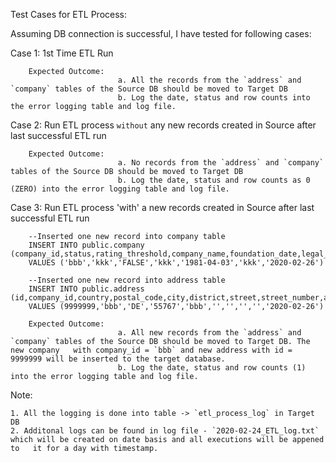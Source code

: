 Test Cases for ETL Process:

Assuming DB connection is successful, I have tested for following cases:


Case 1: 1st Time ETL Run

		Expected Outcome: 
							a. All the records from the `address` and `company` tables of the Source DB should be moved to Target DB
							b. Log the date, status and row counts into the error logging table and log file.

		
Case 2: Run ETL process `without` any new records created in Source after last successful ETL run

		Expected Outcome: 
							a. No records from the `address` and `company` tables of the Source DB should be moved to Target DB
							b. Log the date, status and row counts as 0 (ZERO) into the error logging table and log file.
							

Case 3: Run ETL process 'with' a new records created in Source after last successful ETL run

		--Inserted one new record into company table
		INSERT INTO public.company (company_id,status,rating_threshold,company_name,foundation_date,legal_form,created_at)
		VALUES ('bbb','kkk','FALSE','kkk','1981-04-03','kkk','2020-02-26')

		--Inserted one new record into address table
		INSERT INTO public.address (id,company_id,country,postal_code,city,district,street,street_number,addition,created_at)
		VALUES (9999999,'bbb','DE','55767','bbb','','','','','2020-02-26')
		
		Expected Outcome: 
							a. All new records from the `address` and `company` tables of the Source DB should be moved to Target DB. The new company   with company_id = `bbb` and new address with id = 9999999 will be inserted to the target database.
							b. Log the date, status and row counts (1) into the error logging table and log file.
							

Note:

	1. All the logging is done into table -> `etl_process_log` in Target DB
	2. Additonal logs can be found in log file - `2020-02-24_ETL_log.txt` which will be created on date basis and all executions will be appened to   it for a day with timestamp.